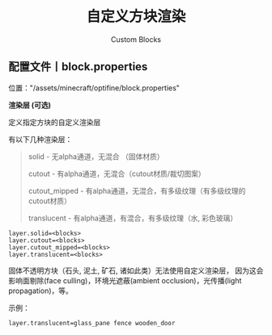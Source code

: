 <center><h1>自定义方块渲染</h1><p>Custom Blocks</p></center>

## 配置文件丨block.properties

位置："/assets/minecraft/optifine/block.properties"

**渲染层 (可选)**

定义指定方块的自定义渲染层

有以下几种渲染层：

> solid - 无alpha通道，无混合 （固体材质）
>
> cutout - 有alpha通道，无混合（cutout材质/裁切图案）
>
> cutout_mipped - 有alpha通道，无混合，有多级纹理（有多级纹理的cutout材质）
>
> translucent - 有alpha通道，有混合，有多级纹理（水, 彩色玻璃）

```properties
layer.solid=<blocks>
layer.cutout=<blocks>
layer.cutout_mipped=<blocks>
layer.translucent=<blocks>
```

固体不透明方块（石头, 泥土, 矿石, 诸如此类）无法使用自定义渲染层，
因为这会影响面剔除(face culling)，环境光遮蔽(ambient occlusion)，光传播(light propagation)，等。

示例：

```properties
layer.translucent=glass_pane fence wooden_door
```